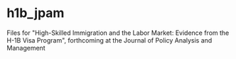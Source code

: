 # h1b_jpam
Files for "High-Skilled Immigration and the Labor Market: Evidence from the H-1B Visa Program", forthcoming at the Journal of Policy Analysis and Management
